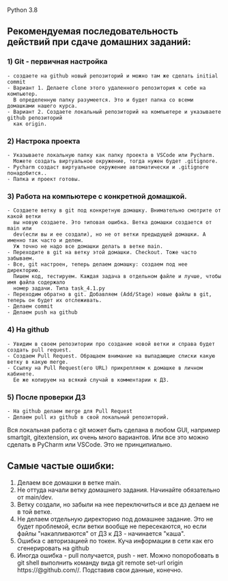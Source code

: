 Python 3.8
## Рекомендуемая последовательность действий при сдаче домашних заданий:
### 1) Git - первичная настройка
    - создаете на github новый репозиторий и можно там же сделать initial commit
    - Вариант 1. Делаете clone этого удаленного репозитория к себе на компьютер. 
      В определенную папку разумеется. Это и будет папка со всеми домашками нашего курса.
    - Вариант 2. Создаете локальный репозиторий на компьютере и указываете github репозиторий 
      как origin.
### 2) Настрока проекта
    - Указываете локальную папку как папку проекта в VSCode или Pycharm. 
      Можете создать виртуальное окружение, тогда нужен будет .gitignore.
    - Pycharm создаст виртуальное окружение автоматически и .gitignore понадобится..
    - Папка и проект готовы.
### 3) Работа на компьютере с конкретной домашкой.
    - Создаете ветку в git под конкретную домашку. Внимательно смотрите от какой ветки 
      вы новую создаете. Это типовая ошибка. Ветка домашки создается от main или 
      dev(если вы и ее создали), но не от ветки предыдущей домашки. А именно так часто и делем. 
      Уж точно не надо все домашки делать в ветке main.
    - Переходите в git на ветку этой домашки. Checkout. Тоже часто забываем.
    - Все, git настроен, теперь делаем домашку: создаем под нее директорию. 
      Пишем код, тестируем. Каждая задача в отдельном файле и лучше, чтобы имя файла содержало 
      номер задачи. Типа task_4.1.py
    - Переходим обратно в git. Добавляем (Add/Stage) новые файлы в git, теперь он будет их отслеживать.
    - Делаем commit
    - Делаем push на github
### 4) На github
    - Увидим в своем репозитории про создание новой ветки и справа будет создать pull request.
    - Создаем Pull Request. Обращаем внимание на выпадающие списки какую ветку в какую merge.
    - Ссылку на Pull Request(его URL) прикрепляем к домашке в личном кабинете. 
      Ее же копируем на всякий случай в комментарии к ДЗ.
### 5) После проверки ДЗ
    - На github делаем merge для Pull Request
    - Делаем pull из github в свой локальный репозиторий.

Вся локальная работа с git может быть сделана в любом GUI, например smartgit, gitextension, 
их очень много вариантов. Или все это можно сделать в PyCharm или VSCode. Это не принципиально.

## Самые частые ошибки:
 1) Делаем все домашки в ветке main.
 2) Не оттуда начали ветку домашнего задания. Начинайте обязательно от main/dev.
 3) Ветку создали, но забыли на нее переключиться и все дз делаем не в той ветке.
 4) Не делаем отдельную директорию под домашнее задание. Это не будет проблемой, если ветки вообще не пересекаются, но если файлы "накапливаются" от ДЗ к ДЗ - начинается "каша".
 5) Ошибка с авторизацией по токен. Куча информации в сети как его сгенерировать на github
 6) Иногда ошибка - pull получается, push - нет. Можно попоробовать в git shell выполнить команду вида git remote set-url origin https://<token>@github.com/<username>/<repo>. Подставив свои данные, конечно.

